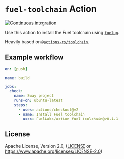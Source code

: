 # `fuel-toolchain` Action

[![Continuous integration](https://github.com/FuelLabs/action-fuel-toolchain/actions/workflows/ci.yml/badge.svg)](https://github.com/FuelLabs/action-fuel-toolchain/actions/workflows/ci.yml)

Use this action to install the Fuel toolchain using [`fuelup`](https://github.com/FuelLabs/fuelup).

Heavily based on [`@actions-rs/toolchain`](https://github.com/actions-rs/toolchain).

## Example workflow

```yaml
on: [push]

name: build

jobs:
  check:
    name: Sway project
    runs-on: ubuntu-latest
    steps:
      - uses: actions/checkout@v2
      - name: Install Fuel toolchain
        uses: FuelLabs/action-fuel-toolchain@v0.1.1
```

## License

Apache License, Version 2.0, ([LICENSE](./LICENSE) or <https://www.apache.org/licenses/LICENSE-2.0>)
